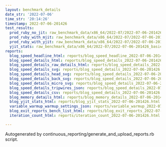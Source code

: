 ```yaml
---
layout: benchmark_details
date_str: '2022-07-06'
time_str: '20:14:26'
timestamp: 2022-07-06-201426
test_results:
  prod_ruby_no_jit: raw_benchmark_data/x86_64/2022-07/2022-07-06-201426_basic_benchmark_prod_ruby_no_jit.json
  prod_ruby_with_mjit: raw_benchmark_data/x86_64/2022-07/2022-07-06-201426_basic_benchmark_prod_ruby_with_mjit.json
  prod_ruby_with_yjit: raw_benchmark_data/x86_64/2022-07/2022-07-06-201426_basic_benchmark_prod_ruby_with_yjit.json
  yjit_stats: raw_benchmark_data/x86_64/2022-07/2022-07-06-201426_basic_benchmark_yjit_stats.json
reports:
  blog_speed_headline_html: reports/blog_speed_headline_2022-07-06-201426.html
  blog_speed_details_html: reports/blog_speed_details_2022-07-06-201426.html
  blog_speed_details_raw_details_html: reports/blog_speed_details_2022-07-06-201426.raw_details.html
  blog_speed_details_svg: reports/blog_speed_details_2022-07-06-201426.svg
  blog_speed_details_head_svg: reports/blog_speed_details_2022-07-06-201426.head.svg
  blog_speed_details_back_svg: reports/blog_speed_details_2022-07-06-201426.back.svg
  blog_speed_details_micro_svg: reports/blog_speed_details_2022-07-06-201426.micro.svg
  blog_speed_details_tripwires_json: reports/blog_speed_details_2022-07-06-201426.tripwires.json
  blog_speed_details_csv: reports/blog_speed_details_2022-07-06-201426.csv
  blog_memory_details_html: reports/blog_memory_details_2022-07-06-201426.html
  blog_yjit_stats_html: reports/blog_yjit_stats_2022-07-06-201426.html
  variable_warmup_warmup_settings_json: reports/variable_warmup_2022-07-06-201426.warmup_settings.json
  blog_exit_reports_bench_list_html: reports/blog_exit_reports_2022-07-06-201426.bench_list.html
  iteration_count_html: reports/iteration_count_2022-07-06-201426.html

---
```

Autogenerated by continuous_reporting/generate_and_upload_reports.rb script.
